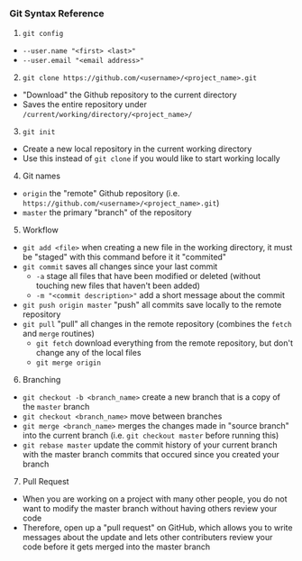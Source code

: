 ### Git Syntax Reference

1. `git config`
  - `--user.name "<first> <last>"`
  - `--user.email "<email address>"`

2. `git clone https://github.com/<username>/<project_name>.git`
  - "Download" the Github repository to the current directory
  - Saves the entire repository under `/current/working/directory/<project_name>/`

3. `git init`
  - Create a new local repository in the current working directory
  - Use this instead of `git clone` if you would like to start working locally

4. Git names
  - `origin` the "remote" Github repository (i.e. `https://github.com/<username>/<project_name>.git`)
  - `master` the primary "branch" of the repository

5. Workflow
  - `git add <file>` when creating a new file in the working directory, it must be "staged" with this command before it it "commited"
  - `git commit` saves all changes since your last commit
    - `-a` stage all files that have been modified or deleted (without touching new files that haven't been added)
    - `-m "<commit description>"` add a short message about the commit
  - `git push origin master` "push" all commits save locally to the remote repository
  - `git pull` "pull" all changes in the remote repository (combines the `fetch` and `merge` routines)
    - `git fetch` download everything from the remote repository, but don't change any of the local files
    - `git merge origin`

6. Branching
  - `git checkout -b <branch_name>` create a new branch that is a copy of the `master` branch
  - `git checkout <branch_name>` move between branches
  - `git merge <branch_name>` merges the changes made in "source branch" into the current branch (i.e. `git checkout master` before running this)
  - `git rebase master` update the commit history of your current branch with the master branch commits that occured since you created your branch

7. Pull Request
  - When you are working on a project with many other people, you do not want to modify the master branch without having others review your code
  - Therefore, open up a "pull request" on GitHub, which allows you to write messages about the update and lets other contributers review your code before it gets merged into the master branch
